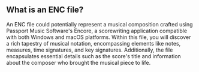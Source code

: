 ## What is an ENC file?

An ENC file could potentially represent a musical composition crafted using Passport Music Software's Encore, a scorewriting application compatible with both Windows and macOS platforms. Within this file, you will discover a rich tapestry of musical notation, encompassing elements like notes, measures, time signatures, and key signatures. Additionally, the file encapsulates essential details such as the score's title and information about the composer who brought the musical piece to life.








